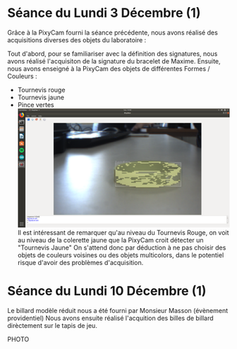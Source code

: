 # Séance du Lundi 3 Décembre (1)
Grâce à la PixyCam fourni la séance précédente, nous avons réalisé des acquisitions diverses des objets du laboratoire :

Tout d'abord, pour se familiariser avec la définition des signatures, nous avons réalisé l'acquisiton de la signature du bracelet de Maxime.
Ensuite, nous avons enseigné à la PixyCam des objets de différentes Formes / Couleurs :
- Tournevis rouge
- Tournevis jaune
- Pince vertes
![Screenshot](https://github.com/AntoineFacq/Billarduino/blob/master/rapports/images/Screenshot%20from%202018-12-03%2015-50-08.png)
Il est intéressant de remarquer qu'au niveau du Tournevis Rouge, on voit au niveau de la colerette jaune que la PixyCam croit détecter un "Tournevis Jaune"
On s'attend donc par déduction à ne pas choisir des objets de couleurs voisines ou des objets multicolors, dans le potentiel risque d'avoir des problèmes d'acquisition.

# Séance du Lundi 10 Décembre (1)
Le billard modèle réduit nous a été fourni par Monsieur Masson (évènement providentiel)
Nous avons ensuite réalisé l'acquition des billes de billard dirèctement sur le tapis de jeu.

PHOTO
